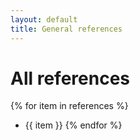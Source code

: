 ```yaml
---
layout: default
title: General references
---
```


# All references

{% for item in references %}
* {{ item }} 
{% endfor %}
